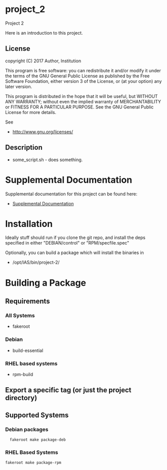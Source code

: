 # project_2

Project 2

Here is an introduction to this project.

## License

copyright (C) 2017 Author, Institution

This program is free software: you can redistribute it and/or modify
it under the terms of the GNU General Public License as published by
the Free Software Foundation, either version 3 of the License, or
(at your option) any later version.

This program is distributed in the hope that it will be useful,
but WITHOUT ANY WARRANTY; without even the implied warranty of
MERCHANTABILITY or FITNESS FOR A PARTICULAR PURPOSE.  See the
GNU General Public License for more details.

See 

* http://www.gnu.org/licenses/

## Description

* some_script.sh - does something.

# Supplemental Documentation

Supplemental documentation for this project can be found here:

* [Supplemental Documentation](./doc/index.md)

# Installation

Ideally stuff should run if you clone the git repo, and install the deps specified
in either "DEBIAN/control" or "RPM/specfile.spec"

Optionally, you can build a package which will install the binaries in

* /opt/IAS/bin/project-2/

# Building a Package

## Requirements

### All Systems

* fakeroot

### Debian

* build-essential

### RHEL based systems

* rpm-build

## Export a specific tag (or just the project directory)

## Supported Systems

### Debian packages

```
  fakeroot make package-deb
```

### RHEL Based Systems

```
fakeroot make package-rpm
```

